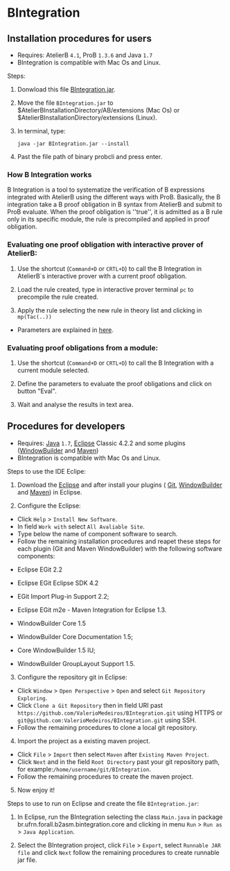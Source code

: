 [BIntegration.jar]:https://www.dropbox.com/s/yljtuc8csldq553/BIntegration.jar
[here]:https://github.com/ValerioMedeiros/BIntegration/blob/master/doc/Instructions.md
[java]:http://java.com/en/download/index.jsp
[eclipse]:http://www.eclipse.org/downloads/
[WindowBuilder]:http://www.eclipse.org/windowbuilder/
[Maven]:http://maven.apache.org/eclipse-plugin.html
[Git]:http://www.eclipse.org/egit/
[BIntegration]:https://github.com/ValerioMedeiros/BIntegration

BIntegration
============




Installation procedures for users
---------------------

* Requires: AtelierB `4.1`, ProB `1.3.6` and Java `1.7`
* BIntegration is compatible with Mac Os and Linux.

Steps:

1. Donwload this file [BIntegration.jar].

2. Move the file `BIntegration.jar` to $AtelierBInstallationDirectory/AB/extensions (Mac Os) or $AtelierBInstallationDirectory/extensions (Linux).

3. In terminal, type:

    `java -jar BIntegration.jar --install`
    
4. Past the file path of binary probcli and press enter.


### How B Integration works

B Integration is a tool to systematize the verification of B expressions integrated with AtelierB using the different ways with ProB.
Basically, the B integration take a B proof obligation in  B syntax from AtelierB and submit to ProB evaluate. When the proof obligation is ''true'', it is admitted as a B rule only in its specific module, the rule is precompiled and applied in proof obligation.


### Evaluating one proof obligation with interactive prover of AtelierB:

1. Use the shortcut (`Command+D` or `CRTL+D`) to call the B Integration in AtelierB`s interactive prover with a current proof obligation.

2. Load the rule created, type in interactive prover terminal `pc` to precompile the rule created.

3. Apply the rule selecting the new rule in theory list and clicking in `mp(Tac(..))` 

* Parameters are explained in [here].


### Evaluating proof obligations from a module:

1. Use the shortcut (`Command+D` or `CRTL+D`) to call the B Integration with a current module selected.

2. Define the parameters to evaluate the proof obligations and click on button "Eval".

3. Wait and analyse the results in text area.






Procedures for developers 
---------------------

* Requires: [Java] `1.7`, [Eclipse] Classic 4.2.2 and some plugins ([WindowBuilder] and [Maven])
* BIntegration is compatible with Mac Os and Linux.

Steps to use the IDE Eclipe:

1. Download the [Eclipse] and after install your plugins ( [Git], [WindowBuilder] and [Maven]) in Eclipse.

2. Configure the Eclipse:
 * Click `Help` > `Install New Software`.
 * In field `Work with` select `All Avaliable Site`.
 * Type below the name of component software to search.
 * Follow the remaining installation procedures and reapet these steps for each plugin (Git and Maven WindowBuilder) with the following software components:
 - Eclipse EGit 2.2
 - Eclipse EGit Eclipse SDK 4.2
 - EGit Import Plug-in Support 2.2;
 
 - Eclipse EGit m2e - Maven Integration for Eclipse 1.3.
 
 - WindowBuilder Core 1.5
 - WindowBuilder Core Documentation 1.5;
 - Core WindowBuilder 1.5 IU;
 - WindowBuilder GroupLayout Support 1.5.
    
3. Configure the repository git in Eclipse:
 * Click  `Window` > `Open Perspective` > `Open` and select `Git Repository Exploring`.
 * Click `Clone a Git Repository` then in field URI past `https://github.com/ValerioMedeiros/BIntegration.git` using HTTPS or `git@github.com:ValerioMedeiros/BIntegration.git` using SSH.
 * Follow the remaining procedures to clone a local git repository.

4. Import the project as a existing maven project.
 * Click `File` > `Import` then select `Maven` after `Existing Maven Project`.
 * Click `Next` and in the field `Root Directory` past your git repository path, for example:`/home/username/git/BIntegration`.
 * Follow the remaining procedures to create the maven project.

5. Now enjoy it!


Steps to use to run on Eclipse and create the file `BIntegration.jar`:

1. In Eclipse, run the BIntegration selecting the class `Main.java` in package br.ufrn.forall.b2asm.bintegration.core and clicking in menu `Run` > `Run as` > `Java Application`.

2. Select the BIntegration project, click `File` > `Export`, select `Runnable JAR file` and click `Next` follow the remaining procedures to create runnable jar file.




